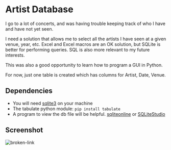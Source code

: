 
# Artist Database

I go to a lot of concerts, and was having trouble keeping track of who I have and have not yet seen.

I need a solution that allows me to select all the artists I have seen at a given venue, year, etc. Excel and Excel macros are an OK solution, but  SQLite is better for performing queries. SQL is also more relevant to my future interests. 

This was also a good opportunity to learn how to program a GUI in Python. 

For now, just one table is created which has columns for Artist, Date, Venue.

## Dependencies

* You will need [sqlite3](https://sqlite.org/download.html) on your machine
* The tabulate python module: `pip install tabulate`
* A program to view the db file will be helpful. [sqliteonline](https://sqliteonline.com/) or [SQLiteStudio](https://github.com/pawelsalawa/sqlitestudio/releases)

## Screenshot

![broken-link](https://github.com/mitchfen/artist-database/blob/master/screenshots/screen1.png)


